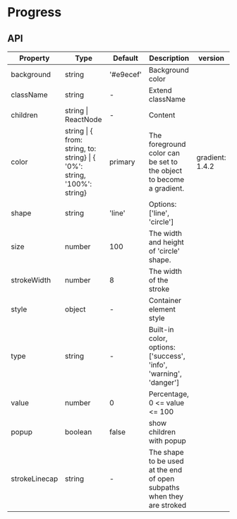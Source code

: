 # Progress

<example />

## API 

| Property | Type | Default | Description | version |
| --- | --- | --- | --- | --- |
| background | string | '#e9ecef' | Background color | |
| className | string | - | Extend className | |
| children | string \| ReactNode | - | Content | |
| color | string \| { from: string, to: string} \| { '0%': string, '100%': string} | primary | The foreground color can be set to the object to become a gradient.  | gradient: 1.4.2 |
| shape | string | 'line' | Options:  \['line', 'circle'] | |
| size | number | 100 | The width and height of 'circle' shape. | |
| strokeWidth | number | 8 | The width of the stroke | |
| style | object | - | Container element style | |
| type | string | - | Built-in color, options: \['success', 'info', 'warning', 'danger'] | |
| value | number | 0 | Percentage, 0 <= value <= 100 | |
| popup | boolean | false | show children with popup | |
| strokeLinecap | string | - | The shape to be used at the end of open subpaths when they are stroked | |
